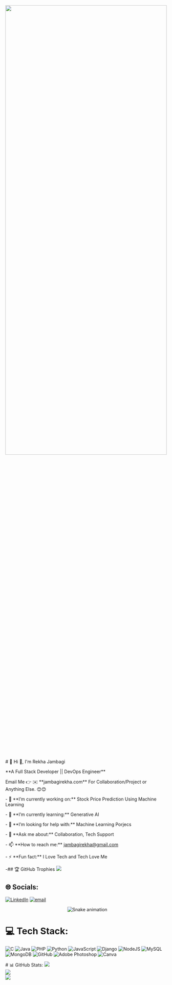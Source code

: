 <!--[![MasterHead](https://i.pinimg.com/originals/6b/cd/f2/6bcdf2799bc8300f6684fe9b432c2c5b.gif)](https://juliadooby.io) -->
<!--<div align="center"><img src="https://i.pinimg.com/564x/c0/0b/85/c00b8526d4324b4c12f85d131c751a07.jpg" height="30%" width="80%"></img></div>-->
<!--<div align="center"><img src="https://i.pinimg.com/originals/6b/cd/f2/6bcdf2799bc8300f6684fe9b432c2c5b.gif" width="95%"></img></div>-->

<div ><img src="https://cdnb.artstation.com/p/assets/images/images/031/653/819/original/pixel-jeff-witch.gif?1604239834" width="100%" height="60%"></img></div>


\# 💫 Hi 👋, I'm Rekha Jambagi

\*\*A Full Stack Developer || DevOps Engineer\*\*



Email Me 👉 ✉️ \*\*jambagirekha.com\*\* For Collaboration/Project or Anything Else. 😊😊



\- 🔭 \*\*I’m currently working on:\*\* Stock Price Prediction Using Machine Learning

\- 🌱 \*\*I’m currently learning:\*\* Generative AI

\- 🤔 \*\*I’m looking for help with:\*\* Machine Learning Porjecs

\- 💬 \*\*Ask me about:\*\* Collaboration, Tech Support

\- 📫 \*\*How to reach me:\*\* jambagirekha@gmail.com

\- ⚡ \*\*Fun fact:\*\* I Love Tech and Tech Love Me

\-## 🏆 GitHub Trophies
![](https://github-profile-trophy.vercel.app/?username=RJAMBAGI&theme=radical&no-frame=false&no-bg=true&margin-w=4)




## 🌐 Socials:
[![LinkedIn](https://img.shields.io/badge/LinkedIn-%230077B5.svg?logo=linkedin&logoColor=white)](https://linkedin.com/in/https://www.linkedin.com/in/rekha-jambagi-a6aa6435a) [![email](https://img.shields.io/badge/Email-D14836?logo=gmail&logoColor=white)](mailto:jambagirekha@gmail.com) 


<!-- Snake Game Repo View -->



<div align="center">

&nbsp; <img src="https://profile-readme-generator.com/assets/snake.svg" alt="Snake animation" />

</div>





# 💻 Tech Stack:
![C](https://img.shields.io/badge/c-%2300599C.svg?style=for-the-badge&logo=c&logoColor=white) ![Java](https://img.shields.io/badge/java-%23ED8B00.svg?style=for-the-badge&logo=openjdk&logoColor=white) ![PHP](https://img.shields.io/badge/php-%23777BB4.svg?style=for-the-badge&logo=php&logoColor=white) ![Python](https://img.shields.io/badge/python-3670A0?style=for-the-badge&logo=python&logoColor=ffdd54) ![JavaScript](https://img.shields.io/badge/javascript-%23323330.svg?style=for-the-badge&logo=javascript&logoColor=%23F7DF1E) ![Django](https://img.shields.io/badge/django-%23092E20.svg?style=for-the-badge&logo=django&logoColor=white) ![NodeJS](https://img.shields.io/badge/node.js-6DA55F?style=for-the-badge&logo=node.js&logoColor=white) ![MySQL](https://img.shields.io/badge/mysql-4479A1.svg?style=for-the-badge&logo=mysql&logoColor=white) ![MongoDB](https://img.shields.io/badge/MongoDB-%234ea94b.svg?style=for-the-badge&logo=mongodb&logoColor=white) ![GitHub](https://img.shields.io/badge/github-%23121011.svg?style=for-the-badge&logo=github&logoColor=white) ![Adobe Photoshop](https://img.shields.io/badge/adobe%20photoshop-%2331A8FF.svg?style=for-the-badge&logo=adobe%20photoshop&logoColor=white) ![Canva](https://img.shields.io/badge/Canva-%2300C4CC.svg?style=for-the-badge&logo=Canva&logoColor=white)


\# 📊 GitHub Stats:
![](https://github-readme-stats.vercel.app/api?username=RJAMBAGI&theme=dark&hide_border=false&include_all_commits=false&count_private=false)<br/>
![](https://nirzak-streak-stats.vercel.app/?user=RJAMBAGI&theme=dark&hide_border=false)<br/>
![](https://github-readme-stats.vercel.app/api/top-langs/?username=RJAMBAGI&theme=dark&hide_border=false&include_all_commits=false&count_private=false&layout=compact)
























